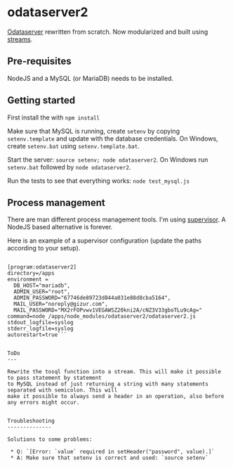 odataserver2
============

[Odataserver](https://github.com/gizur/odataserver) rewritten from scratch. Now modularized
and built using [streams](https://nodejs.org/api/stream.html).

Pre-requisites
-------------

NodeJS and a MySQL (or MariaDB) needs to be installed.


Getting started
--------------

First install the with `npm install`

Make sure that MySQL is running, create `setenv` by copying `setenv.template` and update with 
the database credentials. On Windows, create `setenv.bat` using `setenv.template.bat`.

Start the server: `source setenv; node odataserver2`. On Windows run `setenv.bat` followed by `node odataserver2`.

Run the tests to see that everything works: `node test_mysql.js`


Process management
-----------------

There are man different process management tools. I'm using [supervisor](http://supervisord.org).
A NodeJS based alternative is forever.


Here is an example of a supervisor configuration (update the paths according to your setup).

```

[program:odataserver2]
directory=/apps
environment =
  DB_HOST="mariadb",
  ADMIN_USER="root",
  ADMIN_PASSWORD="67746de89723d844a031e88d8cba5164",
  MAIL_USER="noreply@gizur.com",
  MAIL_PASSWORD="MX2rFOPvwv1VEGAWSZ20kni2A/cNZ3V33gboTLu9cAg="
command=node /apps/node_modules/odataserver2/odataserver2.js
stdout_logfile=syslog
stderr_logfile=syslog
autorestart=true```


ToDo
---

Rewrite the tosql function into a stream. This will make it possible to pass statement by statement 
to MySQL instead of just returning a string with many statements separated with semicolon. This will 
make it possible to always send a header in an operation, also before any errors might occur.


Troubleshooting
--------------

Solutions to some problems:

 * Q: `[Error: `value` required in setHeader("password", value).]`
 * A: Make sure that setenv is correct and used: `source setenv`
